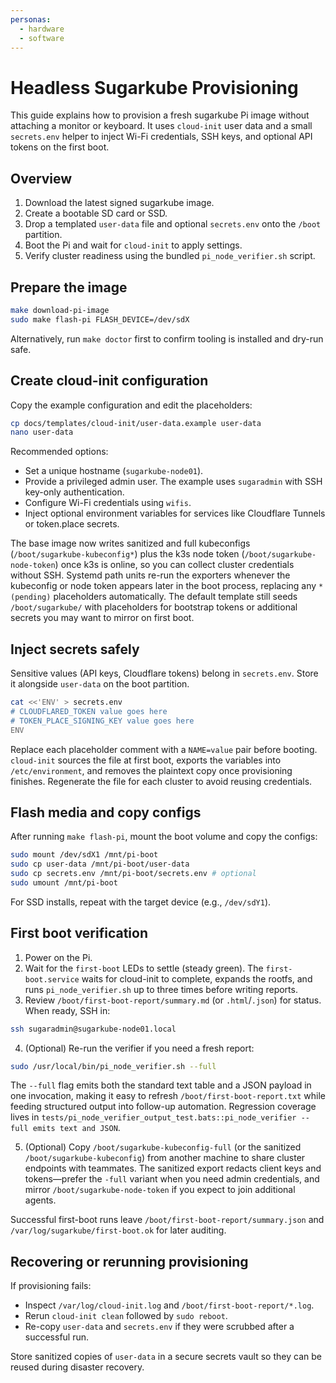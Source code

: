 ```yaml
---
personas:
  - hardware
  - software
---
```


# Headless Sugarkube Provisioning

This guide explains how to provision a fresh sugarkube Pi image without attaching a monitor or keyboard. It uses `cloud-init` user data and a small `secrets.env` helper to inject Wi-Fi credentials, SSH keys, and optional API tokens on the first boot.

## Overview

1. Download the latest signed sugarkube image.
2. Create a bootable SD card or SSD.
3. Drop a templated `user-data` file and optional `secrets.env` onto the `/boot` partition.
4. Boot the Pi and wait for `cloud-init` to apply settings.
5. Verify cluster readiness using the bundled `pi_node_verifier.sh` script.

## Prepare the image

```bash
make download-pi-image
sudo make flash-pi FLASH_DEVICE=/dev/sdX
```

Alternatively, run `make doctor` first to confirm tooling is installed and dry-run safe.

## Create cloud-init configuration

Copy the example configuration and edit the placeholders:

```bash
cp docs/templates/cloud-init/user-data.example user-data
nano user-data
```

Recommended options:

- Set a unique hostname (`sugarkube-node01`).
- Provide a privileged admin user. The example uses `sugaradmin` with SSH key-only authentication.
- Configure Wi-Fi credentials using `wifis`.
- Inject optional environment variables for services like Cloudflare Tunnels or token.place secrets.

The base image now writes sanitized and full kubeconfigs (`/boot/sugarkube-kubeconfig*`) plus the
k3s node token (`/boot/sugarkube-node-token`) once k3s is online, so you can collect cluster
credentials without SSH. Systemd path units re-run the exporters whenever the kubeconfig or node
token appears later in the boot process, replacing any `*(pending)` placeholders automatically. The
default template still seeds `/boot/sugarkube/` with placeholders for bootstrap tokens or additional
secrets you may want to mirror on first boot.

## Inject secrets safely

Sensitive values (API keys, Cloudflare tokens) belong in `secrets.env`. Store it alongside `user-data` on the boot partition.

```bash
cat <<'ENV' > secrets.env
# CLOUDFLARED_TOKEN value goes here
# TOKEN_PLACE_SIGNING_KEY value goes here
ENV
```

Replace each placeholder comment with a `NAME=value` pair before booting.
`cloud-init` sources the file at first boot, exports the variables into `/etc/environment`, and removes the plaintext copy once provisioning finishes. Regenerate the file for each cluster to avoid reusing credentials.

## Flash media and copy configs

After running `make flash-pi`, mount the boot volume and copy the configs:

```bash
sudo mount /dev/sdX1 /mnt/pi-boot
sudo cp user-data /mnt/pi-boot/user-data
sudo cp secrets.env /mnt/pi-boot/secrets.env # optional
sudo umount /mnt/pi-boot
```

For SSD installs, repeat with the target device (e.g., `/dev/sdY1`).

## First boot verification

1. Power on the Pi.
2. Wait for the `first-boot` LEDs to settle (steady green). The
   `first-boot.service` waits for cloud-init to complete, expands the rootfs, and
   runs `pi_node_verifier.sh` up to three times before writing reports.
3. Review `/boot/first-boot-report/summary.md` (or `.html`/`.json`) for status.
   When ready, SSH in:

```bash
ssh sugaradmin@sugarkube-node01.local
```

4. (Optional) Re-run the verifier if you need a fresh report:

```bash
sudo /usr/local/bin/pi_node_verifier.sh --full
```

The `--full` flag emits both the standard text table and a JSON payload in one invocation, making
it easy to refresh `/boot/first-boot-report.txt` while feeding structured output into follow-up
automation. Regression coverage lives in
`tests/pi_node_verifier_output_test.bats::pi_node_verifier --full emits text and JSON`.

5. (Optional) Copy `/boot/sugarkube-kubeconfig-full` (or the sanitized
   `/boot/sugarkube-kubeconfig`) from another machine to share cluster endpoints with teammates.
   The sanitized export redacts client keys and tokens—prefer the `-full` variant when you need
   admin credentials, and mirror `/boot/sugarkube-node-token` if you expect to join additional
   agents.

Successful first-boot runs leave `/boot/first-boot-report/summary.json` and
`/var/log/sugarkube/first-boot.ok` for later auditing.

## Recovering or rerunning provisioning

If provisioning fails:

- Inspect `/var/log/cloud-init.log` and `/boot/first-boot-report/*.log`.
- Rerun `cloud-init clean` followed by `sudo reboot`.
- Re-copy `user-data` and `secrets.env` if they were scrubbed after a successful run.

Store sanitized copies of `user-data` in a secure secrets vault so they can be reused during disaster recovery.
